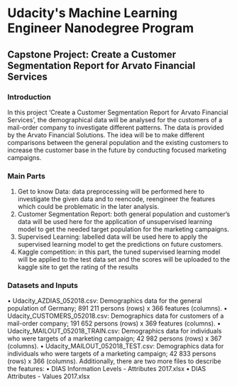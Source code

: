 # Udacity's Machine Learning Engineer Nanodegree Program
## Capstone Project: Create a Customer Segmentation Report for Arvato Financial Services


### Introduction
In this project ‘Create a Customer Segmentation Report for Arvato Financial Services’, the demographical data will be analysed for the customers of a mail-order company to investigate different patterns. The data is provided by the Arvato Financial Solutions. The idea will be to make different comparisons between the general population and the existing customers to increase the customer base in the future by conducting focused marketing campaigns. 

### Main Parts
1.	Get to know Data: data preprocessing will be performed here to investigate the given data and to reencode, reengineer the features which could be problematic in the later analysis.
2.	Customer Segmentation Report: both general population and customer’s  data will be used here for the application of unsupervised learning model to get the needed target population for the marketing campaigns.
3.	Supervised Learning: labelled data will be used here to apply the supervised learning model to get the predictions on future customers.
4.	Kaggle competition: in this part, the tuned supervised learning model will be applied to the test data set and the scores will be uploaded to the kaggle site to get the rating of the results

### Datasets and Inputs
•	Udacity_AZDIAS_052018.csv: Demographics data for the general population of Germany; 891 211 persons (rows) x 366 features (columns).
•	Udacity_CUSTOMERS_052018.csv: Demographics data for customers of a mail-order company; 191 652 persons (rows) x 369 features (columns).
•	Udacity_MAILOUT_052018_TRAIN.csv: Demographics data for individuals who were targets of a marketing campaign; 42 982 persons (rows) x 367 (columns).
•	Udacity_MAILOUT_052018_TEST.csv: Demographics data for individuals who were targets of a marketing campaign; 42 833 persons (rows) x 366 (columns).
Additionally, there are two more files to describe the features:
•	DIAS Information Levels - Attributes 2017.xlsx
•	DIAS Attributes - Values 2017.xlsx 
